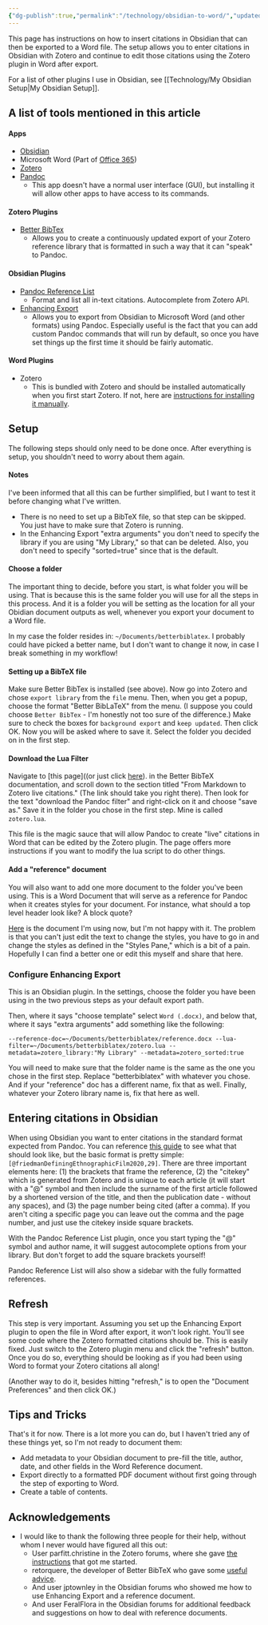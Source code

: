 ```yaml
---
{"dg-publish":true,"permalink":"/technology/obsidian-to-word/","updated":"2024-05-09T20:46:40.829+08:00"}
---
```


This page has instructions on how to insert citations in Obsidian that can then be exported to a Word file. The setup allows you to enter citations in Obsidian with Zotero and continue to edit those citations using the Zotero plugin in Word after export. 

For a list of other plugins I use in Obsidian, see [[Technology/My Obsidian Setup\|My Obsidian Setup]].
## A list of tools mentioned in this article

#### Apps
- [Obsidian](https://obsidian.md/)
- Microsoft Word (Part of [Office 365](https://www.microsoft.com/en-us/microsoft-365/microsoft-office))
- [Zotero](https://www.zotero.org/)
- [Pandoc](https://pandoc.org/)
	- This app doesn't have a normal user interface (GUI), but installing it will allow other apps to have access to its commands. 
#### Zotero Plugins
- [Better BibTex](https://retorque.re/zotero-better-bibtex/)
	- Allows you to create a continuously updated export of your Zotero reference library that is formatted in such a way that it can "speak" to Pandoc.
#### Obsidian Plugins
- [Pandoc Reference List](https://github.com/mgmeyers/obsidian-pandoc-reference-list)
    - Format and list all in-text citations. Autocomplete from Zotero API.
- [Enhancing Export](https://github.com/mokeyish/obsidian-enhancing-export) 
	- Allows you to export from Obsidian to Microsoft Word (and other formats) using Pandoc. Especially useful is the fact that you can add custom Pandoc commands that will run by default, so once you have set things up the first time it should be fairly automatic.
#### Word Plugins
- Zotero
	- This is bundled with Zotero and should be installed automatically when you first start Zotero. If not, here are [instructions for installing it manually](https://www.zotero.org/support/word_processor_plugin_manual_installation). 

## Setup

The following steps should only need to be done once. After everything is setup, you shouldn't need to worry about them again.

#### Notes
I've been informed that all this can be further simplified, but I want to test it before changing what I've written.
- There is no need to set up a BibTeX file, so that step can be skipped. You just have to make sure that Zotero is running.
- In the  Enhancing Export "extra arguments" you don't need to specify the library if you are using "My Library," so that can be deleted. Also, you don't need to specify "sorted=true" since that is the default.

#### Choose a folder
The important thing to decide, before you start, is what folder you will be using. That is because this is the same folder you will use for all the steps in this process. And it is a folder you will be setting as the location for all your Obidian document outputs as well, whenever you export your document to a Word file. 

In my case the folder resides in: `~/Documents/betterbiblatex`. I probably could have picked a better name, but I don't want to change it now, in case I break something in my workflow!
#### Setting up a BibTeX file
Make sure Better BibTex is installed (see above). Now go into Zotero and chose `export library` from the `file` menu. Then, when you get a popup, choose the format "Better BibLaTeX" from the menu. (I suppose you could choose `Better BibTex` - I'm honestly not too sure of the difference.) Make sure to check the boxes for `background export` and `keep updated`. Then click OK. Now you will be asked where to save it. Select the folder you decided on in the first step.

#### Download the Lua Filter
Navigate to [this page]((or just click [here](https://retorque.re/zotero-better-bibtex/exporting/pandoc/#from-markdown-to-zotero-live-citations)). in the Better BibTeX documentation, and scroll down to the section titled "From Markdown to Zotero live citations." (The link should take you right there). Then look for the text "download the Pandoc filter" and right-click on it and choose "save as." Save it in the folder you chose in the first step. Mine is called `zotero.lua`.

This file is the magic sauce that will allow Pandoc to create "live" citations in Word that can be edited by the Zotero plugin. The page offers more instructions if you want to modify the lua script to do other things.

#### Add a "reference" document
You will also want to add one more document to the folder you've been using. This is a Word Document that will serve as a reference for Pandoc when it creates styles for your document. For instance, what should a top level header look like? A block quote? 

[Here](https://github.com/maehr/academic-pandoc-template/) is the document I'm using now, but I'm not happy with it. The problem is that you can't just edit the text to change the styles, you have to go in and change the styles as defined in the "Styles Pane," which is a bit of a pain. Hopefully I can find a better one or edit this myself and share that here.
### Configure Enhancing Export
This is an Obsidian plugin. In the settings, choose the folder you have been using in the two previous steps as your default export path. 

Then, where it says "choose template" select `Word (.docx)`, and below that, where it says "extra arguments" add something like the following:

```
--reference-doc=~/Documents/betterbiblatex/reference.docx --lua-filter=~/Documents/betterbiblatex/zotero.lua --metadata=zotero_library:"My Library" --metadata=zotero_sorted:true
```

You will need to make sure that the folder name is the same as the one you chose in the first step. Replace "betterbiblatex" with whatever you chose. And if your "reference" doc has a different name, fix that as well. Finally, whatever your Zotero library name is, fix that here as well.
## Entering citations in Obsidian
When using Obsidian you want to enter citations in the standard format expected from Pandoc. You can reference [this guide](https://github.com/evolve2k/obsidian-pandoc-academic-word-doc-guide?tab=readme-ov-file) to see what that should look like, but the basic format is pretty simple: `[@friedmanDefiningEthnographicFilm2020,29]`. There are three important elements here: (1) the brackets that frame the reference, (2) the "citekey" which is generated from Zotero and is unique to each article (it will start with a "@" symbol and then include the surname of the first article followed by a shortened version of the title, and then the publication date - without any spaces), and (3) the page number being cited (after a comma). If you aren't citing a specific page you can leave out the comma and the page number, and just use the citekey inside square brackets. 

With the Pandoc Reference List plugin, once you start typing the "@" symbol and author name, it will suggest autocomplete options from your library. But don't forget to add the square brackets yourself! 

Pandoc Reference List will also show a sidebar with the fully formatted references.

## Refresh
This step is very important. Assuming you set up the Enhancing Export plugin to open the file in Word after export, it won't look right. You'll see some code where the Zotero formatted citations should be. This is easily fixed. Just switch to the Zotero plugin menu and click the "refresh" button. Once you do so, everything should be looking as if you had been using Word to format your Zotero citations all along! 

(Another way to do it, besides hitting "refresh," is to open the "Document Preferences" and then click OK.)

## Tips and Tricks
That's it for now. There is a lot more you can do, but I haven't tried any of these things yet, so I'm not ready to document them:
- Add metadata to your Obsidian document to pre-fill the title, author, date, and other fields in the Word Reference document.
- Export directly to a formatted PDF document without first going through the step of exporting to Word.
- Create a table of contents. 

## Acknowledgements
- I would like to thank the following three people for their help, without whom I never would have figured all this out:
	- User parfitt.christine in the Zotero forums, where she gave [the instructions](https://forums.zotero.org/discussion/comment/407793/#Comment_407793) that got me started.
	- retorquere, the developer of Better BibTeX who gave some [useful advice](https://github.com/retorquere/zotero-better-bibtex/discussions/2873).
	- And user jptownley in the Obsidian forums who showed me how to use Enhancing Export and a reference document.
	- And user FeralFlora in the Obsidian forums for additional feedback and suggestions on how to deal with reference documents.
